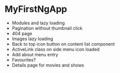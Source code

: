 # MyFirstNgApp
- Modules and lazy loading
- Pagination without thumbnail click
- 404 page
- Images lazy loading
- Back to top icon button on content list component
- ActiveLink class on side menu icon loaded
- Add about menu entry
- Favourites?
- Details page for movies and shows
